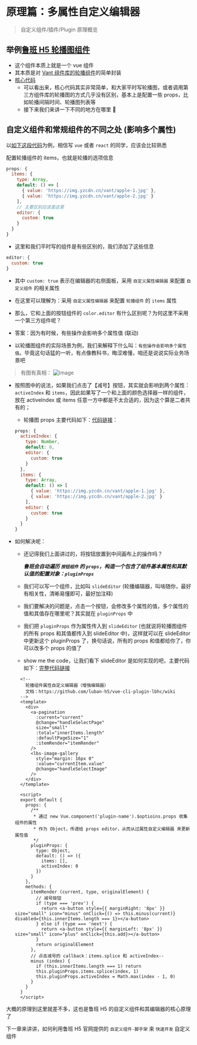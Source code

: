 # 原理篇：多属性自定义编辑器
> 自定义组件/插件/Plugin 原理概览

## 举例[鲁班 H5 轮播图组件](https://github.com/luban-h5-components/lbp-slide)
- 这个组件本质上就是一个 vue 组件
- 其本质是对 [Vant 组件库的轮播组件](https://youzan.github.io/vant/#/zh-CN/swipe)的简单封装
- [核心代码](https://github.com/luban-h5-components/lbp-slide/blob/master/src/component/entry.vue)
  - 可以看出来，核心代码其实非常简单，和大家平时写轮播图，或者调用第三方组件库的轮播图的方式几乎没有区别，基本上是配置一些 props，比如轮播间隔时间、轮播图列表等
  - 接下来我们来讲一下不同的地方在哪里 🧐

## 自定义组件和常规组件的不同之处 (影响多个属性)
以[如下这段代码](https://github.com/luban-h5-components/lbp-slide/blob/master/src/component/entry.vue#L57-L67)为例，相信写 `vue` 或者 `react` 的同学，应该会比较熟悉

配置轮播组件的 items，也就是轮播的选项信息
```js
props: {
  items: {
    type: Array,
    default: () => [
      { value: 'https://img.yzcdn.cn/vant/apple-1.jpg' },
      { value: 'https://img.yzcdn.cn/vant/apple-2.jpg' }
    ],
    // 主要区别应该是这里
    editor: {
      custom: true
    }
  }
}
```

- 这里和我们平时写的组件是有些区别的，我们添加了这些信息
```js
editor: {
  custom: true
}
```
- 其中 `custom: true` 表示在编辑器的右侧面板，采用 `自定义属性编辑器` 来配置 `自定义组件` 的相关属性

- 在这里可以理解为：采用 `自定义属性编辑器` 来配置 `轮播组件` 的 `items` 属性

- 那么，它和上面的按钮组件的 `color.editor` 有什么区别呢？为何这里不采用一个第三方组件呢？

- 答案：因为有时候，有些操作会影响多个属性值 (联动)

- 以轮播图组件的实际场景为例，我们来解释下什么叫：`有些操作会影响多个属性值`。毕竟这句话猛的一听，有点像教科书，晦涩难懂，咱还是说说实际业务场景吧

> 有图有真相：
> ![image](https://user-images.githubusercontent.com/12668546/73135735-b7b05680-4080-11ea-9d54-02760c9a13d3.png)

- 按照图中的说法，如果我们点击了【减号】按钮，其实就会影响到两个属性：`activeIndex` 和 `items`，因此如果写了一个和上面的颜色选择器一样的组件，放在 activeIndex 或 items 任意一方中都是不太合适的，因为这个算是二者共有的；
    - 轮播图 props 主要代码如下：[代码链接](https://github.com/luban-h5-components/lbp-slide/blob/master/src/component/entry.vue#L50-L67)：

    ```js
    props: {
      activeIndex: {
        type: Number,
        default: 0,
        editor: {
          custom: true
        }
      },
      items: {
        type: Array,
        default: () => [
          { value: 'https://img.yzcdn.cn/vant/apple-1.jpg' },
          { value: 'https://img.yzcdn.cn/vant/apple-2.jpg' }
        ],
        editor: {
          custom: true
        }
      }
    }
    ```

- 如何解决呢：
  - 还记得我们上面讲过的，将按钮放置到中间画布上的操作吗？

    ***鲁班会自动遍历 `按钮组件` 的 `props`，构造一个包含了组件基本属性和其默认值的配置对象：`pluginProps`***

  - 我们可以写一个组件，比如叫 `slideEditor` (轮播编辑器，叫啥随你，最好有相关性，清晰易懂即可，最好加注释)
  - 我们要解决的问题是，点击一个按钮，会修改多个属性的值，多个属性的值和其值存在哪里呢？其实就在 `pluginProps` 中
  - 我们把 `pluginProps` 作为属性传入到 `slideEditor` (也就说将轮播图组件的所有 props 和其值都传入到 slideEditor 中)，这样就可以在 slideEditor 中更新这个 pluginProps 了，换句话说，所有的 props 和值都给你了，你可以改多个 props 的值了
  - show me the code，让我们看下 slideEditor 是如何实现的吧，主要代码如下：[完整代码链接](https://github.com/luban-h5-components/lbp-slide/blob/master/src/component/editor.vue)
  ```vue
    <!--
      轮播组件属性自定义编辑器（增强编辑器）
      文档：https://github.com/luban-h5/vue-cli-plugin-lbhc/wiki
    -->
    <template>
      <div>
        <a-pagination
          :current="current"
          @change="handleSelectPage"
          size="small"
          :total="innerItems.length"
          :defaultPageSize="1"
          :itemRender="itemRender"
        />
        <lbs-image-gallery
          style="margin: 16px 0"
          :value="currentItem.value"
          @change="handleSelectImage"
        />
      </div>
    </template>

    <script>
    export default {
      props: {
        /**
         * 通过 new Vue.component('plugin-name').$optioins.props 收集组件的属性
         * 作为 Object，传递给 props editor，从而从过属性自定义编辑器 来更新属性值
         */
        pluginProps: {
          type: Object,
          default: () => ({
            items: [],
            activeIndex: 0
          })
        }
      },
      methods: {
        itemRender (current, type, originalElement) {
          // 减号按钮
          if (type === 'prev') {
            return <a-button style={{ marginRight: '8px' }} size="small" icon="minus" onClick={() => this.minus(current)} disabled={this.innerItems.length === 1}></a-button>
          } else if (type === 'next') {
            return <a-button style={{ marginLeft: '8px' }} size="small" icon="plus" onClick={this.add}></a-button>
          }
          return originalElement
        },
        // 点击减号的 callback：items.splice 和 activeIndex--
        minus (index) {
          if (this.innerItems.length === 1) return
          this.pluginProps.items.splice(index, 1)
          this.pluginProps.activeIndex = Math.max(index - 1, 0)
        }
      }
    }
    </script>
  ```

大概的原理到这里就差不多，这也是鲁班 H5 的自定义组件和其编辑器的核心原理了

下一章来讲讲，如何利用鲁班 H5 官网提供的 `自定义组件-脚手架` 来 `快速开发` 自定义组件
